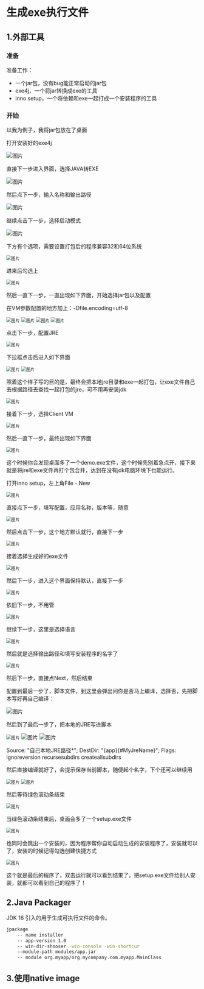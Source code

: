 # 生成exe执行文件

## 1.外部工具

### **准备**

准备工作：

- 一个jar包，没有bug能正常启动的jar包
- exe4j，一个将jar转换成exe的工具
- inno setup，一个将依赖和exe一起打成一个安装程序的工具

### **开始**

以我为例子，我将jar包放在了桌面

打开安装好的exe4j

<img src="https://raw.githubusercontent.com/Famezyy/picture/master/notePictureBed/640-d25af754eefaad36a13f9e19315c5618-cb8892" alt="图片"  />

直接下一步进入界面，选择JAVA转EXE

<img src="https://raw.githubusercontent.com/Famezyy/picture/master/notePictureBed/641-d25af754eefaad36a13f9e19315c5618-d9c6cc" alt="图片"  />

然后点下一步，输入名称和输出路径

<img src="https://raw.githubusercontent.com/Famezyy/picture/master/notePictureBed/642-4ec4370031de9e81ca2a126324706a63-34178e" alt="图片"  />

继续点击下一步，选择启动模式

<img src="https://raw.githubusercontent.com/Famezyy/picture/master/notePictureBed/643-7ece501dc0304b98fb375152ba2239c2-819f94" alt="图片"  />

下方有个选项，需要设置打包后的程序兼容32和64位系统

<img src="https://raw.githubusercontent.com/Famezyy/picture/master/notePictureBed/644-9ef1396b4f042009fe9723dd070480f1-2e1a45" alt="图片" style="zoom:80%;" />

进来后勾选上

<img src="https://raw.githubusercontent.com/Famezyy/picture/master/notePictureBed/645-9061ae324013c48e813853608cc58715-d75d59" alt="图片" style="zoom:80%;" />

然后一直下一步，一直出现如下界面，开始选择jar包以及配置

在VM参数配置的地方加上：-Dfile.encoding=utf-8

<img src="https://raw.githubusercontent.com/Famezyy/picture/master/notePictureBed/646-b50605d93463ffa8450844a9e5ca5ac8-31c8cd" alt="图片" style="zoom:80%;" />

<img src="https://raw.githubusercontent.com/Famezyy/picture/master/notePictureBed/647-2c7d85d36c0aeb484a71423b01194c42-e54b8f" alt="图片" style="zoom:80%;" />

<img src="https://raw.githubusercontent.com/Famezyy/picture/master/notePictureBed/648-eacb84525bcf714f9ce928eb45aef5f8-a8a49c" alt="图片" style="zoom:80%;" />

<img src="https://raw.githubusercontent.com/Famezyy/picture/master/notePictureBed/649-8a4e715abd0a7150f3bb7a7ea47ec5bb-4c3f32" alt="图片" style="zoom:80%;" />

点击下一步，配置JRE

<img src="https://raw.githubusercontent.com/Famezyy/picture/master/notePictureBed/650-58776fbeb5e228691c9d61d487dd09dc-7874de" alt="图片" style="zoom:80%;" />

下拉框点击后进入如下界面

<img src="https://raw.githubusercontent.com/Famezyy/picture/master/notePictureBed/651-bfeabb5d6a51201d33c933b4b0ce092c-8012e0" alt="图片" style="zoom:80%;" />

<img src="https://raw.githubusercontent.com/Famezyy/picture/master/notePictureBed/652-82629ee23127519a3b2815dbcea360b0-5bd1e5" alt="图片" style="zoom:80%;" />

照着这个样子写的目的是，最终会把本地jre目录和exe一起打包，让exe文件自己去根据路径去查找一起打包的jre，可不用再安装jdk

<img src="https://raw.githubusercontent.com/Famezyy/picture/master/notePictureBed/653-4cb7c19e3472a2583c36dbf182883914-abf56d" alt="图片" style="zoom:80%;" />

接着下一步，选择Client VM

<img src="https://raw.githubusercontent.com/Famezyy/picture/master/notePictureBed/654-fc8bc8452a43e3d559595c4c8d3488d0-5de481" alt="图片" style="zoom:80%;" />

然后一直下一步，最终出现如下界面

<img src="https://raw.githubusercontent.com/Famezyy/picture/master/notePictureBed/655-44f5911026033ec042b969640cd6b09e-08cd0c" alt="图片" style="zoom:80%;" />

这个时候你会发现桌面多了一个demo.exe文件，这个时候先别着急点开，接下来就是将jre和exe文件再打个包合并，达到在没有jdk电脑环境下也能运行。

打开inno setup，左上角File - New

<img src="https://raw.githubusercontent.com/Famezyy/picture/master/notePictureBed/656-8760d14760ad167e833a93d4e8bd6db1-59ba50" alt="图片" style="zoom:80%;" />

直接点下一步，填写配置，应用名称，版本等，随意

<img src="https://raw.githubusercontent.com/Famezyy/picture/master/notePictureBed/657-d8f74be4ef967796bd04fdbf5947de3c-be5a66" alt="图片" style="zoom:80%;" />

然后点击下一步，这个地方默认就行，直接下一步

<img src="https://raw.githubusercontent.com/Famezyy/picture/master/notePictureBed/658-13410c4adf35d17aef3f0d4db1bb7d44-215f90" alt="图片" style="zoom:80%;" />

接着选择生成好的exe文件

<img src="https://raw.githubusercontent.com/Famezyy/picture/master/notePictureBed/659-44bcfaed5979533b4c93247d2a8663dc-ae989d" alt="图片" style="zoom:80%;" />

然后下一步，进入这个界面保持默认，直接下一步

<img src="https://raw.githubusercontent.com/Famezyy/picture/master/notePictureBed/660-75a2730b486f3454c73370280bb58225-5136f5" alt="图片" style="zoom:80%;" />

依旧下一步，不用管

<img src="https://raw.githubusercontent.com/Famezyy/picture/master/notePictureBed/661-a3773c11cf472bb5bdd22764f5364bc7-6a89d5" alt="图片" style="zoom:80%;" />

继续下一步，这里是选择语言

<img src="https://raw.githubusercontent.com/Famezyy/picture/master/notePictureBed/662-05a176cb85db294ad97df58e23851b45-265a2d" alt="图片" style="zoom:80%;" />

然后就是选择输出路径和填写安装程序的名字了

<img src="https://raw.githubusercontent.com/Famezyy/picture/master/notePictureBed/663-cd9ce00dfa39c5af90073b3462eff016-0739e1" alt="图片" style="zoom:80%;" />

然后下一步，直接点Next，然后结束

配置到最后一步了，脚本文件，到这里会弹出问你是否马上编译，选择否，先把脚本写好再自己编译：

<img src="https://raw.githubusercontent.com/Famezyy/picture/master/notePictureBed/664%E3%80%81-475cfb86c503785a95c373550a02dd3e-9d38f8" alt="图片"  />

然后到了最后一步了，把本地的JRE写进脚本

<img src="https://raw.githubusercontent.com/Famezyy/picture/master/notePictureBed/665-7dbf438d4f3f8ad8bc0654479a65960a-b3f056" alt="图片" style="zoom:80%;" />

<img src="https://raw.githubusercontent.com/Famezyy/picture/master/notePictureBed/666-7ee1dadc00e2b4ca8a0e9301442bd520-816571" alt="图片"  />

<img src="https://raw.githubusercontent.com/Famezyy/picture/master/notePictureBed/639-7ee1dadc00e2b4ca8a0e9301442bd520-da4582" alt="图片"  />

Source: "自己本地JRE路径*"; DestDir: "{app}{#MyJreName}"; Flags: ignoreversion recursesubdirs createallsubdirs

然后直接编译就好了，会提示保存当前脚本，随便起个名字，下个还可以继续用

<img src="https://raw.githubusercontent.com/Famezyy/picture/master/notePictureBed/667-d7cfa4ff938684adf24a9d78f6785b0a-6152f9" alt="图片" style="zoom:80%;" />

<img src="https://raw.githubusercontent.com/Famezyy/picture/master/notePictureBed/668-ad76061941435c4ef9a8182f3bfb79fa-6e0848" alt="图片" style="zoom:80%;" />

然后等待绿色滚动条结束

<img src="https://raw.githubusercontent.com/Famezyy/picture/master/notePictureBed/669-925d94a37f5c4d7304da921880bf5c36-504a57" alt="图片" style="zoom:80%;" />

当绿色滚动条结束后，桌面会多了一个setup.exe文件

<img src="https://raw.githubusercontent.com/Famezyy/picture/master/notePictureBed/670-d3defcf7cecb07112e45863318806fd6-6fa2ce" alt="图片" style="zoom:80%;" />

也同时会跳出一个安装的，因为程序帮你自动启动生成的安装程序了，安装就可以了，安装的时候记得勾选创建快捷方式

<img src="https://raw.githubusercontent.com/Famezyy/picture/master/notePictureBed/671-ad76061941435c4ef9a8182f3bfb79fa-d88e3f" alt="图片" style="zoom:80%;" />

这个就是最后的程序了，双击运行就可以看到结果了，把setup.exe文件给别人安装，就都可以看到自己的程序了！

## 2.Java Packager

JDK 16 引入的用于生成可执行文件的命令。

```bash
jpackage
	-- name installer
	-- app-version 1.0
	-- win-dir-shooser -win-console -win-shortcur
	--module-path modules/app.jar
	-- module org.myapp/org.mycompany.com.myapp.MainClass
```

## 3.使用native image
